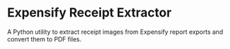# Expensify Receipt Extractor
A Python utility to extract receipt images from Expensify report exports and convert them to PDF files.
